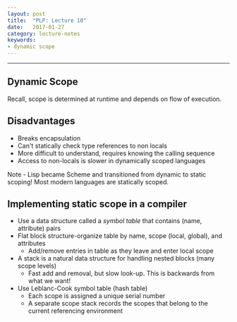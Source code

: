 ```yaml
---
layout: post
title:  "PLP: Lecture 10"
date:   2017-01-27
category: lecture-notes
keywords:
- dynamic scope
---
```


<script type="text/javascript" async
  src="https://cdn.mathjax.org/mathjax/latest/MathJax.js?config=TeX-MML-AM_CHTML">
</script>

<script type="text/x-mathjax-config">
MathJax.Hub.Config({
  TeX: { equationNumbers: { autoNumber: "AMS" } },
  tex2jax: {inlineMath: [['$','$'], ['\\(','\\)']]}
});
</script>

---

## Dynamic Scope

Recall, scope is determined at runtime and depends on flow of execution.

## Disadvantages

* Breaks encapsulation
* Can't statically check type references to non locals
* More difficult to understand, requires knowing the calling sequence
* Access to non-locals is slower in dynamically scoped languages

Note - Lisp became Scheme and transitioned from dynamic to static scoping! Most modern languages are statically scoped. 

## Implementing static scope in a compiler

* Use a data structure called a *symbol table* that contains (name, attribute) pairs
* Flat block structure-organize table by name, scope (local, global), and attributes
    * Add/remove entries in table as they leave and enter local scope
* A stack is a natural data structure for handling nested blocks (many scope levels)
	* Fast add and removal, but slow look-up. This is backwards from what we want!
* Use Leblanc-Cook symbol table (hash table)
    * Each scope is assigned a unique serial number
    * A separate scope stack records the scopes that belong to the current referencing environment